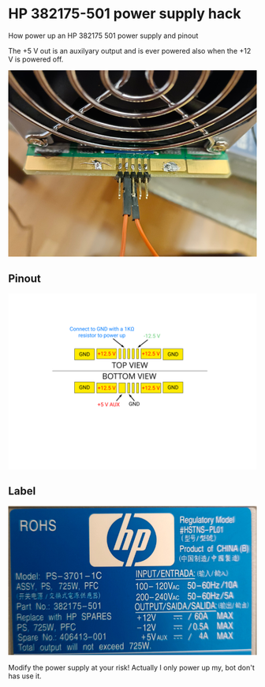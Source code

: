 # HP 382175-501 power supply hack
How power up an HP 382175 501 power supply and pinout

The +5 V out is an auxilyary output and is ever powered also when the +12 V is powered off.

![HP 382175-501](https://raw.githubusercontent.com/bigjohnson/HP-382175-501-power-supply-hack/main/images/HP-382175-501_1.jpg)

## Pinout

![HP 382175-501](https://raw.githubusercontent.com/bigjohnson/HP-382175-501-power-supply-hack/main/images/hp-382175-501x.svg)

## Label

![HP 382175-501](https://raw.githubusercontent.com/bigjohnson/HP-382175-501-power-supply-hack/main/images/label.jpg)

Modify the power supply at your risk! Actually I only power up my, bot don't has use it.
